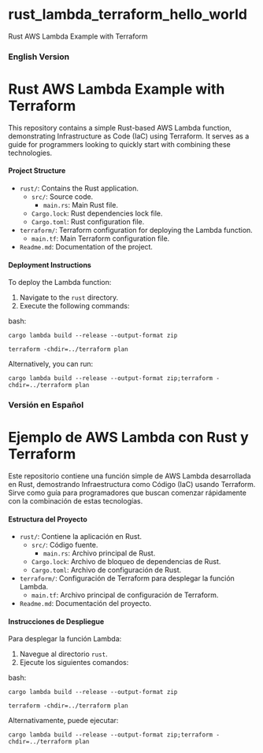 # rust_lambda_terraform_hello_world
 Rust AWS Lambda Example with Terraform
### English Version

# Rust AWS Lambda Example with Terraform

This repository contains a simple Rust-based AWS Lambda function, demonstrating Infrastructure as Code (IaC) using Terraform. It serves as a guide for programmers looking to quickly start with combining these technologies.

#### Project Structure
- `rust/`: Contains the Rust application.
    - `src/`: Source code.
        - `main.rs`: Main Rust file.
    - `Cargo.lock`: Rust dependencies lock file.
    - `Cargo.toml`: Rust configuration file.
- `terraform/`: Terraform configuration for deploying the Lambda function.
    - `main.tf`: Main Terraform configuration file.
- `Readme.md`: Documentation of the project.

#### Deployment Instructions
To deploy the Lambda function:
1. Navigate to the `rust` directory.
2. Execute the following commands:

bash:

    cargo lambda build --release --output-format zip

    terraform -chdir=../terraform plan

Alternatively, you can run:

    cargo lambda build --release --output-format zip;terraform -chdir=../terraform plan


### Versión en Español

# Ejemplo de AWS Lambda con Rust y Terraform

Este repositorio contiene una función simple de AWS Lambda desarrollada en Rust, demostrando Infraestructura como Código (IaC) usando Terraform. Sirve como guía para programadores que buscan comenzar rápidamente con la combinación de estas tecnologías.

#### Estructura del Proyecto
- `rust/`: Contiene la aplicación en Rust.
    - `src/`: Código fuente.
        - `main.rs`: Archivo principal de Rust.
    - `Cargo.lock`: Archivo de bloqueo de dependencias de Rust.
    - `Cargo.toml`: Archivo de configuración de Rust.
- `terraform/`: Configuración de Terraform para desplegar la función Lambda.
    - `main.tf`: Archivo principal de configuración de Terraform.
- `Readme.md`: Documentación del proyecto.

#### Instrucciones de Despliegue
Para desplegar la función Lambda:
1. Navegue al directorio `rust`.
2. Ejecute los siguientes comandos:

bash:

    cargo lambda build --release --output-format zip

    terraform -chdir=../terraform plan

Alternativamente, puede ejecutar:

    cargo lambda build --release --output-format zip;terraform -chdir=../terraform plan

